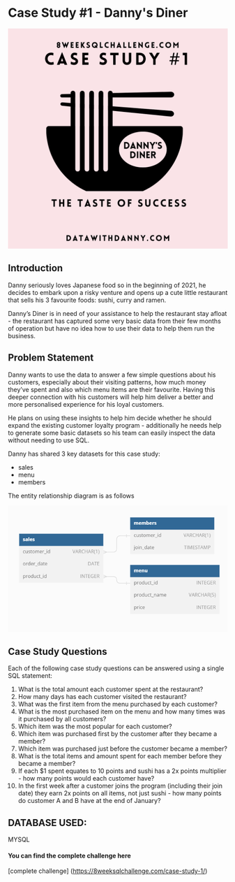 # Case Study #1 - Danny's Diner

<div align="center" >
<img height:"50" width:"50" src="https://github.com/bavithaboina/DannysChallenge/blob/main/case_study_1/images/Danny1.png">
</div>

## Introduction

Danny seriously loves Japanese food so in the beginning of 2021, he decides to embark upon a risky venture and opens up a cute little restaurant that sells his 3 favourite foods: sushi, curry and ramen.

Danny’s Diner is in need of your assistance to help the restaurant stay afloat - the restaurant has captured some very basic data from their few months of operation but have no idea how to use their data to help them run the business.

## Problem Statement

Danny wants to use the data to answer a few simple questions about his customers, especially about their visiting patterns, how much money they’ve spent and also which menu items are their favourite. Having this deeper connection with his customers will help him deliver a better and more personalised experience for his loyal customers.

He plans on using these insights to help him decide whether he should expand the existing customer loyalty program - additionally he needs help to generate some basic datasets so his team can easily inspect the data without needing to use SQL.

Danny has shared 3 key datasets for this case study:
* sales
* menu
* members

The entity relationship diagram is as follows

<div align="center" >
<img height:"100" width:"100" src="https://github.com/bavithaboina/DannysChallenge/blob/main/case_study_1/images/ER.png">
</div>


## Case Study Questions
Each of the following case study questions can be answered using a single SQL statement:

1. What is the total amount each customer spent at the restaurant?
2. How many days has each customer visited the restaurant?
3. What was the first item from the menu purchased by each customer?
4. What is the most purchased item on the menu and how many times was it purchased by all customers?
5. Which item was the most popular for each customer?
6. Which item was purchased first by the customer after they became a member?
7. Which item was purchased just before the customer became a member?
8. What is the total items and amount spent for each member before they became a member?
9. If each $1 spent equates to 10 points and sushi has a 2x points multiplier - how many points would each customer have?
10. In the first week after a customer joins the program (including their join date) they earn 2x points on all items, not just sushi - how many points do customer A and B have at the end of January?

## DATABASE USED:
MYSQL


#### You can find the complete challenge here
[complete challenge] (https://8weeksqlchallenge.com/case-study-1/)
